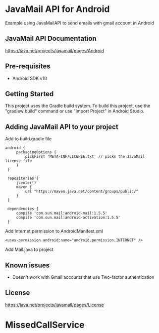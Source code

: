 # JavaMail API for Android

Example using JavaMailAPI to send emails with gmail account in Android

JavaMail API Documentation
--------------

https://java.net/projects/javamail/pages/Android

Pre-requisites
--------------
- Android SDK v10

Getting Started
---------------

This project uses the Gradle build system. To build this project, use the
"gradlew build" command or use "Import Project" in Android Studio.

Adding JavaMail API to your project
--------------
Add to build.gradle file

```
android {
     packagingOptions {
         pickFirst 'META-INF/LICENSE.txt' // picks the JavaMail license file
     }
 }
 
 repositories { 
     jcenter()
     maven {
         url "https://maven.java.net/content/groups/public/"
     }
 }
 
 dependencies {
     compile 'com.sun.mail:android-mail:1.5.5'
     compile 'com.sun.mail:android-activation:1.5.5'
 }
 ```
 Add Internet permission to AndroidManifest.xml
 ```
 <uses-permission android:name="android.permission.INTERNET" />
 ```
 Add Mail.java to project
 
Known issues
--------------
- Doesn't work with Gmail accounts that use Two-factor authentication

License
--------------
https://java.net/projects/javamail/pages/License
# MissedCallService
